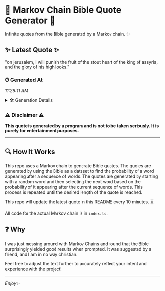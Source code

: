# 📖 Markov Chain Bible Quote Generator 📖

Infinite quotes from the Bible generated by a Markov chain. ✨

## ✨ Latest Quote ✨
"on jerusalem, i will punish the fruit of the stout heart of the king of assyria, and the glory of his high looks."

### ⏰ Generated At
*11:26:11 AM*

<details>
    <summary>🛠️ Generation Details</summary>
    <p>
        <strong>🌱 Seed:</strong> on<br>
        <strong>🔄 Iterations:</strong> 22<br>
        <strong>📜 Context History:</strong><br>[ on ]: jerusalem,<br>[ on, jerusalem, ]: i<br>[ on, jerusalem,, i ]: will<br>[ on, jerusalem,, i, will ]: punish<br>[ on, jerusalem,, i, will, punish ]: the<br>[ on, jerusalem,, i, will, punish, the ]: fruit<br>[ jerusalem,, i, will, punish, the, fruit ]: of<br>[ i, will, punish, the, fruit, of ]: the<br>[ will, punish, the, fruit, of, the ]: stout<br>[ punish, the, fruit, of, the, stout ]: heart<br>[ the, fruit, of, the, stout, heart ]: of<br>[ fruit, of, the, stout, heart, of ]: the<br>[ of, the, stout, heart, of, the ]: king<br>[ the, stout, heart, of, the, king ]: of<br>[ stout, heart, of, the, king, of ]: assyria,<br>[ heart, of, the, king, of, assyria, ]: and<br>[ of, the, king, of, assyria,, and ]: the<br>[ the, king, of, assyria,, and, the ]: glory<br>[ king, of, assyria,, and, the, glory ]: of<br>[ of, assyria,, and, the, glory, of ]: his<br>[ assyria,, and, the, glory, of, his ]: high<br>[ and, the, glory, of, his, high ]: looks.<br>
    </p>
</details>

### ⚠️ Disclaimer ⚠️
**This quote is generated by a program and is not to be taken seriously. It is purely for entertainment purposes.**

---

## 🔍 How It Works

This repo uses a Markov chain to generate Bible quotes. The quotes are generated by using the Bible as a dataset to find the probability of a word appearing after a sequence of words. The quotes are generated by starting with a random word and then selecting the next word based on the probability of it appearing after the current sequence of words. This process is repeated until the desired length of the quote is reached.

This repo will update the latest quote in this README every 10 minutes. ⏳

All code for the actual Markov chain is in `index.ts`.

## ❓ Why

I was just messing around with Markov Chains and found that the Bible surprisingly yielded good results when prompted. 
It was suggested by a friend, and I am in no way christian.

Feel free to adjust the text further to accurately reflect your intent and experience with the project!

---

*Enjoy*✨
